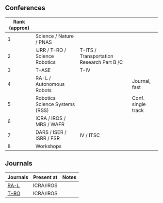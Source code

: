 
## Conferences
| Rank (approx) |                          |            |  |
|---------------| -                        | -           | - |
| 1             | Science / Nature / PNAS         |  |  |
| 2             | IJRR / T-RO / Science Robotics   | T-ITS / Transportation Research Part B /C    |   | 
| 3             | T-ASE                            | T-IV                     |      | 
| 4             | RA-L / Autonomous Robots         |                          | Journal, fast         | 
| 5             | Robotics Science Systems (RSS)   |                          | Conf. single track    | 
| 6             | ICRA / IROS / MRS / WAFR         |                          |                       | 
| 7             | DARS / ISER / ISRR / FSR         | IV / ITSC                |                       | 
| 8             | Workshops                        |                          |                       | 

## Journals
| Journals                          | Present at  | Notes                                                                                              |
|-----------------------------------|-------------|---------------------------------------------------------------------------------------|
| [RA-L](https://www.ieee-ras.org/publications/ra-l) | ICRA/IROS |
| [T-RO](https://www.ieee-ras.org/publications/t-ro) | ICRA/IROS |

